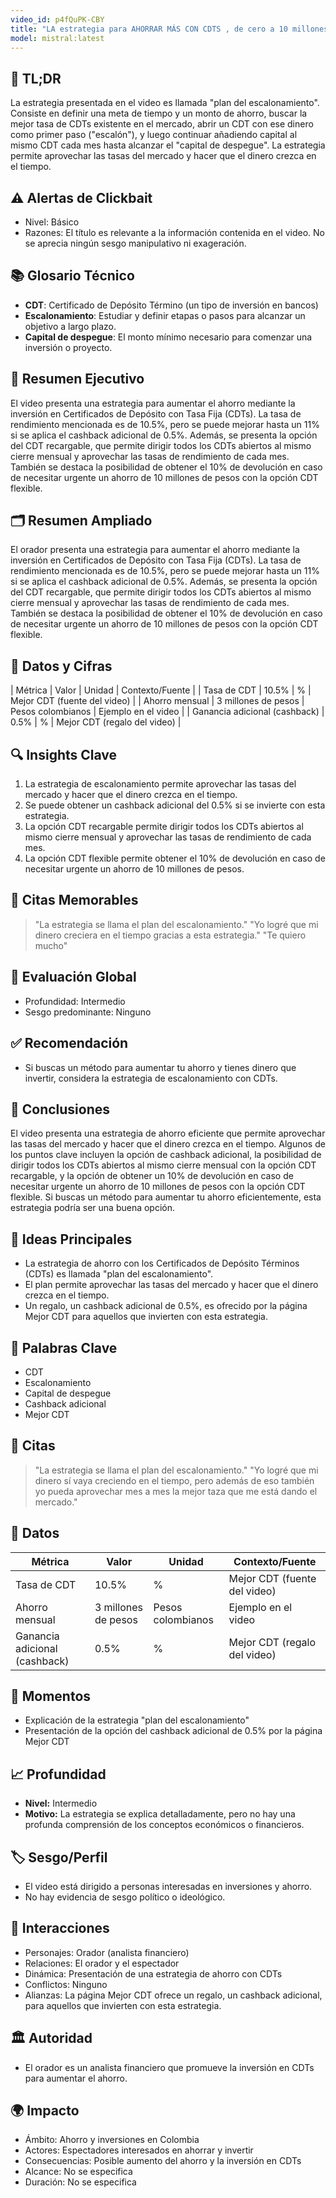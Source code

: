 ```yaml
---
video_id: p4fQuPK-CBY
title: "LA estrategia para AHORRAR MÁS CON CDTS , de cero a 10 millones O MÁS"
model: mistral:latest
---
```


## 📌 TL;DR
La estrategia presentada en el video es llamada "plan del escalonamiento". Consiste en definir una meta de tiempo y un monto de ahorro, buscar la mejor tasa de CDTs existente en el mercado, abrir un CDT con ese dinero como primer paso ("escalón"), y luego continuar añadiendo capital al mismo CDT cada mes hasta alcanzar el "capital de despegue". La estrategia permite aprovechar las tasas del mercado y hacer que el dinero crezca en el tiempo.

## ⚠️ Alertas de Clickbait
- Nivel: Básico
- Razones: El título es relevante a la información contenida en el video. No se aprecia ningún sesgo manipulativo ni exageración.

## 📚 Glosario Técnico
- **CDT**: Certificado de Depósito Término (un tipo de inversión en bancos)
- **Escalonamiento**: Estudiar y definir etapas o pasos para alcanzar un objetivo a largo plazo.
- **Capital de despegue**: El monto mínimo necesario para comenzar una inversión o proyecto.

## 📰 Resumen Ejecutivo
El video presenta una estrategia para aumentar el ahorro mediante la inversión en Certificados de Depósito con Tasa Fija (CDTs). La tasa de rendimiento mencionada es de 10.5%, pero se puede mejorar hasta un 11% si se aplica el cashback adicional de 0.5%. Además, se presenta la opción del CDT recargable, que permite dirigir todos los CDTs abiertos al mismo cierre mensual y aprovechar las tasas de rendimiento de cada mes. También se destaca la posibilidad de obtener el 10% de devolución en caso de necesitar urgente un ahorro de 10 millones de pesos con la opción CDT flexible.

## 🗂️ Resumen Ampliado
El orador presenta una estrategia para aumentar el ahorro mediante la inversión en Certificados de Depósito con Tasa Fija (CDTs). La tasa de rendimiento mencionada es de 10.5%, pero se puede mejorar hasta un 11% si se aplica el cashback adicional de 0.5%. Además, se presenta la opción del CDT recargable, que permite dirigir todos los CDTs abiertos al mismo cierre mensual y aprovechar las tasas de rendimiento de cada mes. También se destaca la posibilidad de obtener el 10% de devolución en caso de necesitar urgente un ahorro de 10 millones de pesos con la opción CDT flexible.

## 🔢 Datos y Cifras
| Métrica | Valor | Unidad | Contexto/Fuente |
| Tasa de CDT | 10.5% | % | Mejor CDT (fuente del video) |
| Ahorro mensual | 3 millones de pesos | Pesos colombianos | Ejemplo en el video |
| Ganancia adicional (cashback) | 0.5% | % | Mejor CDT (regalo del video) |

## 🔍 Insights Clave
1. La estrategia de escalonamiento permite aprovechar las tasas del mercado y hacer que el dinero crezca en el tiempo.
2. Se puede obtener un cashback adicional del 0.5% si se invierte con esta estrategia.
3. La opción CDT recargable permite dirigir todos los CDTs abiertos al mismo cierre mensual y aprovechar las tasas de rendimiento de cada mes.
4. La opción CDT flexible permite obtener el 10% de devolución en caso de necesitar urgente un ahorro de 10 millones de pesos.

## 💬 Citas Memorables
> "La estrategia se llama el plan del escalonamiento."
> "Yo logré que mi dinero creciera en el tiempo gracias a esta estrategia."
> "Te quiero mucho"

## 🧮 Evaluación Global
- Profundidad: Intermedio
- Sesgo predominante: Ninguno

## ✅ Recomendación
- Si buscas un método para aumentar tu ahorro y tienes dinero que invertir, considera la estrategia de escalonamiento con CDTs.

## 🏁 Conclusiones
El video presenta una estrategia de ahorro eficiente que permite aprovechar las tasas del mercado y hacer que el dinero crezca en el tiempo. Algunos de los puntos clave incluyen la opción de cashback adicional, la posibilidad de dirigir todos los CDTs abiertos al mismo cierre mensual con la opción CDT recargable, y la opción de obtener un 10% de devolución en caso de necesitar urgente un ahorro de 10 millones de pesos con la opción CDT flexible. Si buscas un método para aumentar tu ahorro eficientemente, esta estrategia podría ser una buena opción.

## 🧠 Ideas Principales
   - La estrategia de ahorro con los Certificados de Depósito Términos (CDTs) es llamada "plan del escalonamiento".
   - El plan permite aprovechar las tasas del mercado y hacer que el dinero crezca en el tiempo.
   - Un regalo, un cashback adicional de 0.5%, es ofrecido por la página Mejor CDT para aquellos que invierten con esta estrategia.

   ## 🔑 Palabras Clave
   - CDT
   - Escalonamiento
   - Capital de despegue
   - Cashback adicional
   - Mejor CDT

   ## 💬 Citas
   > "La estrategia se llama el plan del escalonamiento."
   > "Yo logré que mi dinero sí vaya creciendo en el tiempo, pero además de eso también yo pueda aprovechar mes a mes la mejor taza que me está dando el mercado."

   ## 🔢 Datos
   | Métrica | Valor | Unidad | Contexto/Fuente |
   | --- | --- | --- | --- |
   | Tasa de CDT | 10.5% | % | Mejor CDT (fuente del video) |
   | Ahorro mensual | 3 millones de pesos | Pesos colombianos | Ejemplo en el video |
   | Ganancia adicional (cashback) | 0.5% | % | Mejor CDT (regalo del video) |

   ## 🎯 Momentos
   - Explicación de la estrategia "plan del escalonamiento"
   - Presentación de la opción del cashback adicional de 0.5% por la página Mejor CDT

   ## 📈 Profundidad
   - **Nivel:** Intermedio
   - **Motivo:** La estrategia se explica detalladamente, pero no hay una profunda comprensión de los conceptos económicos o financieros.

   ## 🏷️ Sesgo/Perfil
   - El video está dirigido a personas interesadas en inversiones y ahorro.
   - No hay evidencia de sesgo político o ideológico.

   ## 🔄 Interacciones
   - Personajes: Orador (analista financiero)
   - Relaciones: El orador y el espectador
   - Dinámica: Presentación de una estrategia de ahorro con CDTs
   - Conflictos: Ninguno
   - Alianzas: La página Mejor CDT ofrece un regalo, un cashback adicional, para aquellos que invierten con esta estrategia.

   ## 🏛️ Autoridad
   - El orador es un analista financiero que promueve la inversión en CDTs para aumentar el ahorro.

   ## 🌍 Impacto
   - Ámbito: Ahorro y inversiones en Colombia
   - Actores: Espectadores interesados en ahorrar y invertir
   - Consecuencias: Posible aumento del ahorro y la inversión en CDTs
   - Alcance: No se especifica
   - Duración: No se especifica